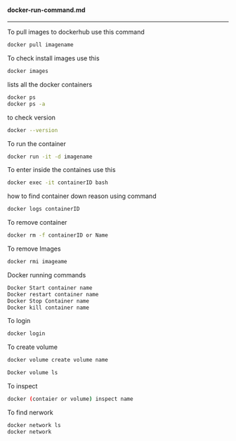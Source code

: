 #### docker-run-command.md
---

To pull images to dockerhub use this command

```bash
docker pull imagename
```

To check install images use this
```bash
docker images
```
lists all the docker containers
```bash
docker ps 
docker ps -a
```

to check version
```bash
docker --version
```

To run the container
```bash
docker run -it -d imagename
```

To enter inside the containes use this
```bash
docker exec -it containerID bash
```
how to find container down reason using command 

```bash
docker logs containerID
```
To remove container 
```bash
docker rm -f containerID or Name
```

To remove Images
```bash 
docker rmi imageame
```
Docker running commands
```bash 
Docker Start container name
Docker restart container name
Docker Stop Container name
Docker kill container name
```

To login
```bash
docker login
```

To create volume
```bash
docker volume create volume name
```
```bash
Docker volume ls
```

To inspect 
```bash
docker (contaier or volume) inspect name
```

To find nerwork
```bash
docker network ls
docker network
```
